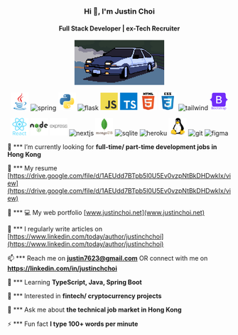 <h3 align="center">Hi 👋, I'm Justin Choi</h3>
<h4 align="center">Full Stack Developer | ex-Tech Recruiter</h4>

<p align="center">
    <img alt="img" src="https://github.com/Tech-Recruiter-Justin/Tech-Recruiter-Justin/blob/main/d.gif?raw=true" width="40%" height="auto"/>
</p>

<p align="center">
    <img src="https://raw.githubusercontent.com/devicons/devicon/master/icons/java/java-original.svg" alt="java" width="40" height="40"/>
    <img src="https://www.vectorlogo.zone/logos/springio/springio-icon.svg" alt="spring" width="40" height="40"/>
    <img src="https://raw.githubusercontent.com/devicons/devicon/master/icons/python/python-original.svg" alt="python" width="40" height="40"/>
    <img src="https://www.vectorlogo.zone/logos/pocoo_flask/pocoo_flask-icon.svg" alt="flask" width="40" height="40"/>
    <img src="https://raw.githubusercontent.com/devicons/devicon/master/icons/javascript/javascript-original.svg" alt="javascript" width="40" height="40"/>
    <img src="https://raw.githubusercontent.com/devicons/devicon/master/icons/typescript/typescript-original.svg" alt="typescript" width="40" height="40"/>
    <img src="https://raw.githubusercontent.com/devicons/devicon/master/icons/html5/html5-original-wordmark.svg" alt="html5" width="40" height="40"/>
    <img src="https://raw.githubusercontent.com/devicons/devicon/master/icons/css3/css3-original-wordmark.svg" alt="css3" width="40" height="40"/>
    <img src="https://www.vectorlogo.zone/logos/tailwindcss/tailwindcss-icon.svg" alt="tailwind" width="40" height="40"/>
    <img src="https://raw.githubusercontent.com/devicons/devicon/master/icons/bootstrap/bootstrap-plain-wordmark.svg" alt="bootstrap" width="40" height="40"/>
</p>

<p align="center">
    <img src="https://raw.githubusercontent.com/devicons/devicon/master/icons/react/react-original-wordmark.svg" alt="react" width="40" height="40"/>
    <img src="https://raw.githubusercontent.com/devicons/devicon/master/icons/nodejs/nodejs-original-wordmark.svg" alt="nodejs" width="40" height="40"/>
    <img src="https://raw.githubusercontent.com/devicons/devicon/master/icons/express/express-original-wordmark.svg" alt="express" width="40" height="40"/>
    <img src="https://cdn.worldvectorlogo.com/logos/nextjs-3.svg" alt="nextjs" width="40" height="40"/>
    <img src="https://raw.githubusercontent.com/devicons/devicon/master/icons/mongodb/mongodb-original-wordmark.svg" alt="mongodb" width="40" height="40"/>
    <img src="https://www.vectorlogo.zone/logos/sqlite/sqlite-icon.svg" alt="sqlite" width="40" height="40"/>
    <img src="https://www.vectorlogo.zone/logos/heroku/heroku-icon.svg" alt="heroku" width="40" height="40"/>
    <img src="https://raw.githubusercontent.com/devicons/devicon/master/icons/linux/linux-original.svg" alt="linux" width="40" height="40"/>
    <img src="https://www.vectorlogo.zone/logos/git-scm/git-scm-icon.svg" alt="git" width="40" height="40"/>
    <img src="https://www.vectorlogo.zone/logos/figma/figma-icon.svg" alt="figma" width="40" height="40"/>
</p>

🔭 *** I’m currently looking for **full-time/ part-time development jobs in Hong Kong**

📄 *** My resume [https://drive.google.com/file/d/1AEUdd7BTpb5l0U5Ev0vzpNtBkDHDwkIx/view](https://drive.google.com/file/d/1AEUdd7BTpb5l0U5Ev0vzpNtBkDHDwkIx/view)

👨 *** 💻 My web portfolio [www.justinchoi.net](www.justinchoi.net)

📝 *** I regularly write articles on [https://www.linkedin.com/today/author/justinchchoi](https://www.linkedin.com/today/author/justinchchoi)

📫 *** Reach me on **justin7623@gmail.com** OR connect with me on **https://linkedin.com/in/justinchchoi**

🌱 *** Learning **TypeScript, Java, Spring Boot**

👯 *** Interested in **fintech/ cryptocurrency projects**

💬 *** Ask me about **the technical job market in Hong Kong**

⚡ *** Fun fact **I type 100+ words per minute**

<p></p>
